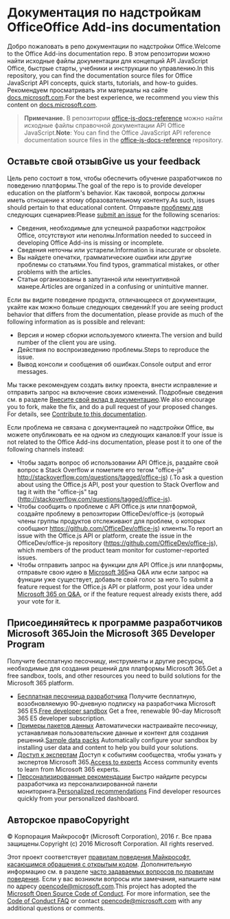 # <a name="office-add-ins-documentation"></a><span data-ttu-id="c5971-101">Документация по надстройкам Office</span><span class="sxs-lookup"><span data-stu-id="c5971-101">Office Add-ins documentation</span></span>

<span data-ttu-id="c5971-102">Добро пожаловать в репо документации по надстройки Office.</span><span class="sxs-lookup"><span data-stu-id="c5971-102">Welcome to the Office Add-ins documentation repo.</span></span> <span data-ttu-id="c5971-103">В этом репозитории можно найти исходные файлы документации для концепций API JavaScript Office, быстрые старты, учебники и инструкции по управлению.</span><span class="sxs-lookup"><span data-stu-id="c5971-103">In this repository, you can find the documentation source files for Office JavaScript API concepts, quick starts, tutorials, and how-to guides.</span></span> <span data-ttu-id="c5971-104">Рекомендуем просматривать эти материалы на сайте [docs.microsoft.com](https://docs.microsoft.com/office/dev/add-ins).</span><span class="sxs-lookup"><span data-stu-id="c5971-104">For the best experience, we recommend you view this content on [docs.microsoft.com](https://docs.microsoft.com/office/dev/add-ins).</span></span>

> <span data-ttu-id="c5971-105">**Примечание.** В репозитории [office-js-docs-reference](https://github.com/OfficeDev/office-js-docs-reference) можно найти исходные файлы справочной документации API Office JavaScript.</span><span class="sxs-lookup"><span data-stu-id="c5971-105">**Note**: You can find the Office JavaScript API reference documentation source files in the [office-js-docs-reference](https://github.com/OfficeDev/office-js-docs-reference) repository.</span></span>

## <a name="give-us-your-feedback"></a><span data-ttu-id="c5971-106">Оставьте свой отзыв</span><span class="sxs-lookup"><span data-stu-id="c5971-106">Give us your feedback</span></span>

<span data-ttu-id="c5971-107">Цель репо состоит в том, чтобы обеспечить обучение разработчиков по поведению платформы.</span><span class="sxs-lookup"><span data-stu-id="c5971-107">The goal of the repo is to provide developer education on the platform's behavior.</span></span> <span data-ttu-id="c5971-108">Как таковой, вопросы должны иметь отношение к этому образовательному контенту.</span><span class="sxs-lookup"><span data-stu-id="c5971-108">As such, issues should pertain to that educational content.</span></span> <span data-ttu-id="c5971-109">Отправьте [проблему для](https://github.com/OfficeDev/office-js-docs-pr/issues) следующих сценариев:</span><span class="sxs-lookup"><span data-stu-id="c5971-109">Please [submit an issue](https://github.com/OfficeDev/office-js-docs-pr/issues) for the following scenarios:</span></span>

- <span data-ttu-id="c5971-110">Сведения, необходимые для успешной разработки надстройок Office, отсутствуют или неполны.</span><span class="sxs-lookup"><span data-stu-id="c5971-110">Information needed to succeed in developing Office Add-ins is missing or incomplete.</span></span>
- <span data-ttu-id="c5971-111">Сведения неточны или устарели.</span><span class="sxs-lookup"><span data-stu-id="c5971-111">Information is inaccurate or obsolete.</span></span>
- <span data-ttu-id="c5971-112">Вы найдете опечатки, грамматические ошибки или другие проблемы со статьями.</span><span class="sxs-lookup"><span data-stu-id="c5971-112">You find typos, grammatical mistakes, or other problems with the articles.</span></span>
- <span data-ttu-id="c5971-113">Статьи организованы в запутанной или неинтуитивной манере.</span><span class="sxs-lookup"><span data-stu-id="c5971-113">Articles are organized in a confusing or unintuitive manner.</span></span>

<span data-ttu-id="c5971-114">Если вы видите поведение продукта, отличающееся от документации, укайте как можно больше следующих сведений:</span><span class="sxs-lookup"><span data-stu-id="c5971-114">If you are seeing product behavior that differs from the documentation, please provide as much of the following information as is possible and relevant:</span></span>

- <span data-ttu-id="c5971-115">Версия и номер сборки используемого клиента.</span><span class="sxs-lookup"><span data-stu-id="c5971-115">The version and build number of the client you are using.</span></span>
- <span data-ttu-id="c5971-116">Действия по воспроизведению проблемы.</span><span class="sxs-lookup"><span data-stu-id="c5971-116">Steps to reproduce the issue.</span></span>
- <span data-ttu-id="c5971-117">Вывод консоли и сообщения об ошибках.</span><span class="sxs-lookup"><span data-stu-id="c5971-117">Console output and error messages.</span></span>

<span data-ttu-id="c5971-p103">Мы также рекомендуем создать вилку проекта, внести исправление и отправить запрос на включение своих изменений. Подробные сведения см. в разделе [Внесите свой вклад в документацию](Contributing.md).</span><span class="sxs-lookup"><span data-stu-id="c5971-p103">We also encourage you to fork, make the fix, and do a pull request of your proposed changes. For details, see [Contribute to this documentation](Contributing.md).</span></span>

<span data-ttu-id="c5971-120">Если проблема не связана с документацией по надстройки Office, вы можете опубликовать ее на одном из следующих каналов:</span><span class="sxs-lookup"><span data-stu-id="c5971-120">If your issue is not related to the Office Add-ins documentation, please post it to one of the following channels instead:</span></span>

- <span data-ttu-id="c5971-121">Чтобы задать вопрос об использовании API Office.js, раздайте свой вопрос в Stack Overflow и пометите его тегом "office-js" http://stackoverflow.com/questions/tagged/office-js) (.</span><span class="sxs-lookup"><span data-stu-id="c5971-121">To ask a question about using the Office.js API, post your question to Stack Overflow and tag it with the "office-js" tag (http://stackoverflow.com/questions/tagged/office-js).</span></span>
- <span data-ttu-id="c5971-122">Чтобы сообщить о проблеме с API Office.js или платформой, создайте проблему в репозитории OfficeDev/office-js (который члены группы продуктов отслеживают для проблем, о которых сообщают https://github.com/OfficeDev/office-js) клиенты.</span><span class="sxs-lookup"><span data-stu-id="c5971-122">To report an issue with the Office.js API or platform, create the issue in the OfficeDev/office-js repository (https://github.com/OfficeDev/office-js), which members of the product team monitor for customer-reported issues.</span></span>
- <span data-ttu-id="c5971-123">Чтобы отправить запрос на функции для API Office.js или платформы, отправьте свою идею в [Microsoft 365](https://docs.microsoft.com/answers/products/m365)на Q&A или если запрос на функции уже существует, добавьте свой голос за него.</span><span class="sxs-lookup"><span data-stu-id="c5971-123">To submit a feature request for the Office.js API or platform, post your idea under [Microsoft 365 on Q&A](https://docs.microsoft.com/answers/products/m365), or if the feature request already exists there, add your vote for it.</span></span>

## <a name="join-the-microsoft-365-developer-program"></a><span data-ttu-id="c5971-124">Присоединяйтесь к программе разработчиков Microsoft 365</span><span class="sxs-lookup"><span data-stu-id="c5971-124">Join the Microsoft 365 Developer Program</span></span>

<span data-ttu-id="c5971-125">Получите бесплатную песочницу, инструменты и другие ресурсы, необходимые для создания решений для платформы Microsoft 365.</span><span class="sxs-lookup"><span data-stu-id="c5971-125">Get a free sandbox, tools, and other resources you need to build solutions for the Microsoft 365 platform.</span></span>

- <span data-ttu-id="c5971-126">[Бесплатная песочница разработчика](https://developer.microsoft.com/microsoft-365/dev-program#Subscription) Получите бесплатную, возобновляемую 90-дневную подписку на разработчика Microsoft 365 E5.</span><span class="sxs-lookup"><span data-stu-id="c5971-126">[Free developer sandbox](https://developer.microsoft.com/microsoft-365/dev-program#Subscription) Get a free, renewable 90-day Microsoft 365 E5 developer subscription.</span></span>
- <span data-ttu-id="c5971-127">[Примеры пакетов данных](https://developer.microsoft.com/microsoft-365/dev-program#Sample) Автоматически настраивайте песочницу, устанавливая пользовательские данные и контент для создания решений.</span><span class="sxs-lookup"><span data-stu-id="c5971-127">[Sample data packs](https://developer.microsoft.com/microsoft-365/dev-program#Sample) Automatically configure your sandbox by installing user data and content to help you build your solutions.</span></span>
- <span data-ttu-id="c5971-128">[Доступ к экспертам](https://developer.microsoft.com/microsoft-365/dev-program#Experts) Доступ к событиям сообщества, чтобы узнать у экспертов Microsoft 365.</span><span class="sxs-lookup"><span data-stu-id="c5971-128">[Access to experts](https://developer.microsoft.com/microsoft-365/dev-program#Experts) Access community events to learn from Microsoft 365 experts.</span></span>
- <span data-ttu-id="c5971-129">[Персонализированные рекомендации](https://developer.microsoft.com/microsoft-365/dev-program#Recommendations) Быстро найдите ресурсы разработчика из персонализированной панели мониторинга.</span><span class="sxs-lookup"><span data-stu-id="c5971-129">[Personalized recommendations](https://developer.microsoft.com/microsoft-365/dev-program#Recommendations) Find developer resources quickly from your personalized dashboard.</span></span>


## <a name="copyright"></a><span data-ttu-id="c5971-130">Авторское право</span><span class="sxs-lookup"><span data-stu-id="c5971-130">Copyright</span></span>

<span data-ttu-id="c5971-p104">© Корпорация Майкрософт (Microsoft Corporation), 2016 г. Все права защищены.</span><span class="sxs-lookup"><span data-stu-id="c5971-p104">Copyright (c) 2016 Microsoft Corporation. All rights reserved.</span></span>


<span data-ttu-id="c5971-p105">Этот проект соответствует [правилам поведения Майкрософт, касающимся обращения с открытым кодом](https://opensource.microsoft.com/codeofconduct/). Дополнительную информацию см. в разделе [часто задаваемых вопросов по правилам поведения](https://opensource.microsoft.com/codeofconduct/faq/). Если у вас возникли вопросы или замечания, напишите нам по адресу [opencode@microsoft.com](mailto:opencode@microsoft.com).</span><span class="sxs-lookup"><span data-stu-id="c5971-p105">This project has adopted the [Microsoft Open Source Code of Conduct](https://opensource.microsoft.com/codeofconduct/). For more information, see the [Code of Conduct FAQ](https://opensource.microsoft.com/codeofconduct/faq/) or contact [opencode@microsoft.com](mailto:opencode@microsoft.com) with any additional questions or comments.</span></span>
